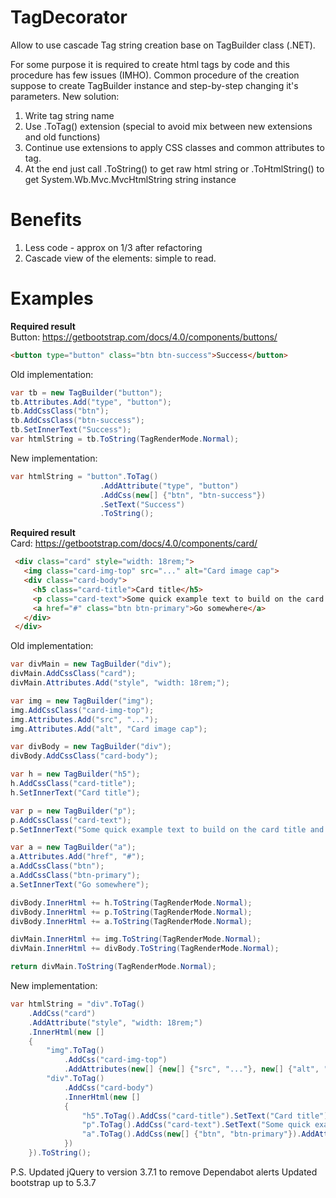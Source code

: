 # TagDecorator
Allow to use cascade Tag string creation base on TagBuilder class (.NET).

For some purpose it is required to create html tags by code and this procedure has few issues (IMHO). 
Common procedure of the creation suppose to create TagBuilder instance and step-by-step changing it's parameters. 
New solution: 
1. Write tag string name
2. Use .ToTag() extension (special to avoid mix between new extensions and old functions)
3. Continue use extensions to apply CSS classes and common attributes to tag.
4. At the end just call .ToString() to get raw html string or .ToHtmlString() to get System.Wb.Mvc.MvcHtmlString string instance

# Benefits
1. Less code - approx on 1/3 after refactoring
2. Cascade view of the elements: simple to read.

# Examples
**Required result**  
Button: https://getbootstrap.com/docs/4.0/components/buttons/  
```html
<button type="button" class="btn btn-success">Success</button>
```
Old implementation:
```C#
var tb = new TagBuilder("button");
tb.Attributes.Add("type", "button");
tb.AddCssClass("btn");
tb.AddCssClass("btn-success");
tb.SetInnerText("Success");
var htmlString = tb.ToString(TagRenderMode.Normal);
```
New implementation:
```C#
var htmlString = "button".ToTag()
                    .AddAttribute("type", "button")
                    .AddCss(new[] {"btn", "btn-success"})
                    .SetText("Success")
                    .ToString();
```
  
**Required result**  
Card: https://getbootstrap.com/docs/4.0/components/card/  
```html
 <div class="card" style="width: 18rem;">
   <img class="card-img-top" src="..." alt="Card image cap">
   <div class="card-body">
     <h5 class="card-title">Card title</h5>
     <p class="card-text">Some quick example text to build on the card title and make up the bulk of the card's content.</p>
     <a href="#" class="btn btn-primary">Go somewhere</a>
   </div>
 </div>
```
Old implementation:
```C#
var divMain = new TagBuilder("div");
divMain.AddCssClass("card");
divMain.Attributes.Add("style", "width: 18rem;");

var img = new TagBuilder("img");
img.AddCssClass("card-img-top");
img.Attributes.Add("src", "...");
img.Attributes.Add("alt", "Card image cap");

var divBody = new TagBuilder("div");
divBody.AddCssClass("card-body");

var h = new TagBuilder("h5");
h.AddCssClass("card-title");
h.SetInnerText("Card title");

var p = new TagBuilder("p");
p.AddCssClass("card-text");
p.SetInnerText("Some quick example text to build on the card title and make up the bulk of the card's content.");

var a = new TagBuilder("a");
a.Attributes.Add("href", "#");
a.AddCssClass("btn");
a.AddCssClass("btn-primary");
a.SetInnerText("Go somewhere");

divBody.InnerHtml += h.ToString(TagRenderMode.Normal);
divBody.InnerHtml += p.ToString(TagRenderMode.Normal);
divBody.InnerHtml += a.ToString(TagRenderMode.Normal);

divMain.InnerHtml += img.ToString(TagRenderMode.Normal);
divMain.InnerHtml += divBody.ToString(TagRenderMode.Normal);

return divMain.ToString(TagRenderMode.Normal);
```
New implementation:
```C#
var htmlString = "div".ToTag()
    .AddCss("card")
    .AddAttribute("style", "width: 18rem;")
    .InnerHtml(new []
    {
        "img".ToTag()
            .AddCss("card-img-top")
            .AddAttributes(new[] {new[] {"src", "..."}, new[] {"alt", "Card image cap"}}),
        "div".ToTag()
            .AddCss("card-body")
            .InnerHtml(new []
            {
                "h5".ToTag().AddCss("card-title").SetText("Card title"),
                "p".ToTag().AddCss("card-text").SetText("Some quick example text to build on the card title and make up the bulk of the card's content."),
                "a".ToTag().AddCss(new[] {"btn", "btn-primary"}).AddAttribute("href", "#").SetText("Go somewhere")
            })
    }).ToString();
```

P.S.
Updated jQuery to version 3.7.1 to remove Dependabot alerts
Updated bootstrap up to 5.3.7
